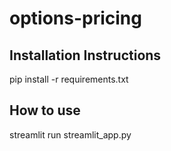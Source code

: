 # options-pricing

## Installation Instructions

pip install -r requirements.txt

## How to use

streamlit run streamlit_app.py



